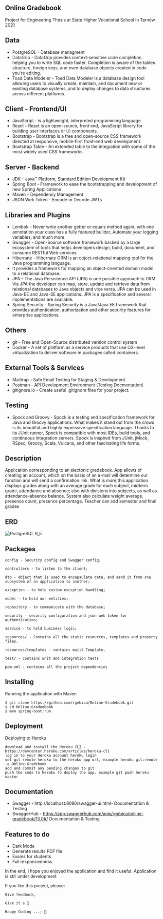 ## Online Gradebook

 Project for Engineering Thesis at State Higher Vocational School in Tarnów 2021

## Data

* PostgreSQL - Database managment
* DataGrip - DataGrip provides context-sensitive code completion, helping you to write SQL code faster. Completion is aware of the tables structure, foreign keys,           and even database objects created in code you're editing.
* Toad Data Modeler - Toad Data Modeler is a database design tool allowing users to visually create, maintain, 
and document new or existing database systems, and to deploy changes to data structures across different platforms.

## Client - Frontend/UI

* JavaScript - is a lightweight, interpreted programming language
* React - React is an open-source, front end, JavaScript library for building user interfaces or UI components.
* Bootstrap - Bootstrap is a free and open-source CSS framework directed at responsive, mobile-first front-end web development.
* Bootstrap Table - An extended table to the integration with some of the most widely used CSS frameworks.

## Server - Backend

* JDK - Java™ Platform, Standard Edition Development Kit
* Spring Boot - Framework to ease the bootstrapping and development of new Spring Applications
* Maven - Dependency Management
* JSON Web Token - Encode or Decode JWTs

## Libraries and Plugins

* Lombok - Never write another getter or equals method again, with one annotation your class has a fully featured builder, Automate your logging variables, and much more.
* Swagger - Open-Source software framework backed by a large ecosystem of tools that helps developers design, build, document, and consume RESTful Web services.
* Hibernate - Hibernate ORM is an object-relational mapping tool for the Java programming language. 
* It provides a framework for mapping an object-oriented domain model to a relational database.
* JPA - The Java Persistence API (JPA) is one possible approach to ORM. Via JPA the developer can map, store, update and retrieve data from relational databases to       Java objects and vice versa. JPA can be used in Java-EE and Java-SE applications. JPA is a specification and several implementations are available.
* Spring Security - Spring Security is a Java/Java EE framework that provides authentication, authorization and other security features for enterprise applications.
    
## Others

   * git - Free and Open-Source distributed version control system
   * Docker - A set of platform as a service products that use OS-level virtualization to deliver software in packages called containers.

## External Tools & Services

   * Mailtrap - Safe Email Testing for Staging & Development.
   * Postman - API Development Environment (Testing Docmentation)
   * gitignore.io - Create useful .gitignore files for your project.
    
## Testing
    
   * Spock and Groovy - Spock is a testing and specification framework for Java and Groovy applications. What makes it stand out from the crowd is its beautiful and highly expressive specification language. Thanks to its JUnit runner, Spock is compatible with most IDEs, build tools, and continuous integration servers. Spock is inspired from JUnit, jMock, RSpec, Groovy, Scala, Vulcans, and other fascinating life forms.

## Description

Application corresponding to an electonic gradebook. App allows of creating an account, which on the basis of an e-mail will determine our function and will send a confirmation link. What is more,this application displays grades along with an average grade for each subject, midterm grade, attendance and absence; also with divisions into subjects, as well as attendance-absence balance. System also calculate weight average, presence count, presence percentage. Teacher can add semester and final grades 

## ERD

![PostgreSQL 9_5](https://user-images.githubusercontent.com/50657893/104745217-1f5a2880-574e-11eb-981b-6b36d2e8a106.jpeg)

## Packages

    config - Security config and Swagger config;

    controllers - to listen to the client;

    dto - object that is used to encapsulate data, and send it from one subsystem of an application to another;

    exception - to hold custom exception handling;

    model - to hold our entities;

    repository - to communicate with the database;

    security - security configuration and json web token for authentication;

    service - to hold business logic;

    resources/ - Contains all the static resources, templates and property files.

    resources/templates - contains mailt Template.

    test/ - contains unit and integration tests

    pom.xml - contains all the project dependencies
    
## Installing

Running the application with Maven

    $ git clone https://github.com/rgebica/Online-Gradebook.git
    $ cd Online-Gradeebook
    $ mvn spring-boot:run

## Deployment
Deploying to Heroku

    download and install the Heroku CLI - https://devcenter.heroku.com/articles/heroku-cli
    log in to your Heroku account heroku login
    set git remote heroku to the heroku app url, example heroku git:remote -a Online-Gradebook
    add and Commit any pending changes to git
    push the code to heroku to deploy the app, example git push heroku master
    
## Documentation

   * Swagger - http://localhost:8080/swagger-ui.html- Documentation & Testing
   * SwaggerHub - https://app.swaggerhub.com/apis/rgebica/online-gradebook/13.0#/ Documentation & Testing

## Features to do

   * Dark Mode
   * Generate results PDF file
   * Exams for students
   * Full responsiveness

In the end, I hope you enjoyed the application and find it useful. Application is still under development

If you like this project, please:

    Give feedback,
    
    Give it a 🌟

    Happy Coding ...; 🙂

    
